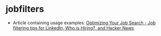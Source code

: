 # jobfilters

- Article containing usage examples: [Optimizing Your Job Search - Job filtering tips for LinkedIn, Who is Hiring?, and Hacker News](https://dev.to/christianmemije/optimizing-your-job-search-fpm)
